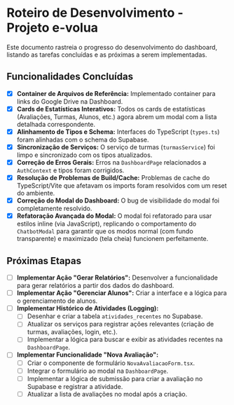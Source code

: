 # Roteiro de Desenvolvimento - Projeto e-volua

Este documento rastreia o progresso do desenvolvimento do dashboard, listando as tarefas concluídas e as próximas a serem implementadas.

## Funcionalidades Concluídas

- [x] **Container de Arquivos de Referência:** Implementado container para links do Google Drive na Dashboard.
- [x] **Cards de Estatísticas Interativos:** Todos os cards de estatísticas (Avaliações, Turmas, Alunos, etc.) agora abrem um modal com a lista detalhada correspondente.
- [x] **Alinhamento de Tipos e Schema:** Interfaces do TypeScript (`types.ts`) foram alinhadas com o schema do Supabase.
- [x] **Sincronização de Serviços:** O serviço de turmas (`turmasService`) foi limpo e sincronizado com os tipos atualizados.
- [x] **Correção de Erros Gerais:** Erros na `DashboardPage` relacionados a `AuthContext` e tipos foram corrigidos.
- [x] **Resolução de Problemas de Build/Cache:** Problemas de cache do TypeScript/Vite que afetavam os imports foram resolvidos com um reset do ambiente.
- [x] **Correção do Modal do Dashboard:** O bug de visibilidade do modal foi completamente resolvido.
- [x] **Refatoração Avançada do Modal:** O modal foi refatorado para usar estilos inline (via JavaScript), replicando o comportamento do `ChatbotModal` para garantir que os modos normal (com fundo transparente) e maximizado (tela cheia) funcionem perfeitamente.

## Próximas Etapas

- [ ] **Implementar Ação "Gerar Relatórios":** Desenvolver a funcionalidade para gerar relatórios a partir dos dados do dashboard.
- [ ] **Implementar Ação "Gerenciar Alunos":** Criar a interface e a lógica para o gerenciamento de alunos.
- [ ] **Implementar Histórico de Atividades (Logging):**
  - [ ] Desenhar e criar a tabela `atividades_recentes` no Supabase.
  - [ ] Atualizar os serviços para registrar ações relevantes (criação de turmas, avaliações, login, etc.).
  - [ ] Implementar a lógica para buscar e exibir as atividades recentes na `DashboardPage`.
- [ ] **Implementar Funcionalidade "Nova Avaliação":**
  - [ ] Criar o componente de formulário `NovaAvaliacaoForm.tsx`.
  - [ ] Integrar o formulário ao modal na `DashboardPage`.
  - [ ] Implementar a lógica de submissão para criar a avaliação no Supabase e registrar a atividade.
  - [ ] Atualizar a lista de avaliações no modal após a criação.
